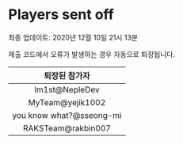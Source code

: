 # Players sent off
최종 업데이트: 2020년 12월 10일 21시 13분


제출 코드에서 오류가 발생하는 경우 자동으로 퇴장됩니다.


| 퇴장된 참가자 |
|:---:|
| Im1st@NepleDev |
| MyTeam@yejik1002 |
| you know what?@sseong-mi |
| RAKSTeam@rakbin007 |